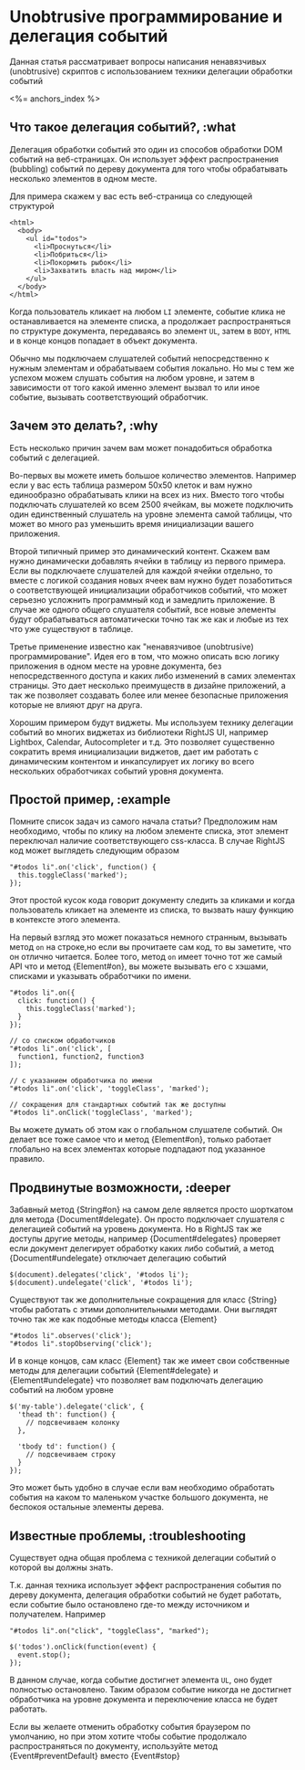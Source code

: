 # Unobtrusive программирование и делегация событий

Данная статья рассматривает вопросы написания ненавязчивых (unobtrusive)
скриптов с использованием техники делегации обработки событий

<%= anchors_index %>

## Что такое делегация событий?, :what

Делегация обработки событий это один из способов обработки DOM событий на
веб-страницах. Он использует эффект распространения (bubbling) событий по
дереву документа для того чтобы обрабатывать несколько элементов в одном
месте.

Для примера скажем у вас есть веб-страница со следующей структурой

    <html>
      <body>
        <ul id="todos">
          <li>Проснуться</li>
          <li>Побриться</li>
          <li>Покормить рыбок</li>
          <li>Захватить власть над миром</li>
        </ul>
      </body>
    </html>

Когда пользователь кликает на любом `LI` элементе, событие клика не
останавливается на элементе списка, а продолжает распространяться по структуре
документа, передаваясь во элемент `UL`, затем в `BODY`, `HTML` и в конце
концов попадает в объект документа.

Обычно мы подключаем слушателей событий непосредственно к нужным элементам и
обрабатываем события локально. Но мы с тем же успехом можем слушать события
на любом уровне, и затем в зависимости от того какой именно элемент вызвал
то или иное событие, вызывать соответствующий обработчик.


## Зачем это делать?, :why

Есть несколько причин зачем вам может понадобиться обработка событий с
делегацией.

Во-первых вы можете иметь большое количество элементов. Например если у вас
есть таблица размером 50х50 клеток и вам нужно единообразно обрабатывать клики
на всех из них. Вместо того чтобы подключать слушателей ко всем 2500 ячейкам,
вы можете подключить один единственный слушатель на уровне элемента самой
таблицы, что может во много раз уменьшить время инициализации вашего
приложения.

Второй типичный пример это динамический контент. Скажем вам нужно динамически
добавлять ячейки в таблицу из первого примера. Если вы подключаете слушателей
для каждой ячейки отдельно, то вместе с логикой создания новых ячеек вам нужно
будет позаботиться о соответствующей инициализации обработчиков событий, что
может серьезно усложнить программный код и замедлить приложение. В случае же
одного общего слушателя событий, все новые элементы будут обрабатываться
автоматически точно так же как и любые из тех что уже существуют в таблице.

Третье применение известно как "ненавязчивое (unobtrusive)
программирование". Идея его в том, что можно описать всю логику приложения в
одном месте на уровне документа, без непосредственного доступа и каких либо
изменений в самих элементах страницы. Это дает несколько преимуществ в дизайне
приложений, а так же позволяет создавать более или менее безопасные приложения
которые не влияют друг на друга.

Хорошим примером будут виджеты. Мы используем технику делегации событий во
многих виджетах из библиотеки RightJS UI, например Lightbox, Calendar,
Autocompleter и т.д. Это позволяет существенно сократить время инициализации
виджетов, дает им работать с динамическим контентом и инкапсулирует их логику
во всего нескольких обработчиках событий уровня документа.


## Простой пример, :example

Помните список задач из самого начала статьи? Предположим нам необходимо,
чтобы по клику на любом элементе списка, этот элемент переключал наличие
соответствующего css-класса. В случае RightJS код может выглядеть следующим
образом

    "#todos li".on('click', function() {
      this.toggleClass('marked');
    });

Этот простой кусок кода говорит документу следить за кликами и когда
пользователь кликает на элементе из списка, то вызвать нашу функцию в
контексте этого элемента.

На первый взгляд это может показаться немного странным, вызывать метод `on` на
строке,но если вы прочитаете сам код, то вы заметите, что он отлично читается.
Более того, метод `on` имеет точно тот же самый API что и метод {Element#on},
вы можете вызывать его с хэшами, списками и указывать обработчики по имени.

    "#todos li".on({
      click: function() {
        this.toggleClass('marked');
      }
    });

    // со списком обработчиков
    "#todos li".on('click', [
      function1, function2, function3
    ]);

    // с указанием обработчика по имени
    "#todos li".on('click', 'toggleClass', 'marked');

    // сокращения для стандартных событий так же доступны
    "#todos li".onClick('toggleClass', 'marked');

Вы можете думать об этом как о глобальном слушателе событий. Он делает все
тоже самое что и метод {Element#on}, только работает глобально на всех
элементах которые подпадают под указанное правило.


## Продвинутые возможности, :deeper

Забавный метод {String#on} на самом деле является просто шорткатом для метода
{Document#delegate}. Он просто подключает слушателя с делегацией событий на
уровень документа. Но в RightJS так же доступы другие методы, например
{Document#delegates} проверяет если документ делегирует обработку каких
либо событий, а метод {Document#undelegate} отключает делегацию событий

    $(document).delegates('click', '#todos li');
    $(document).undelegate('click', '#todos li');

Существуют так же дополнительные сокращения для класс {String} чтобы работать
с этими дополнительными методами. Они выглядят точно так же как подобные
методы класса {Element}

    "#todos li".observes('click');
    "#todos li".stopObserving('click');

И в конце концов, сам класс {Element} так же имеет свои собственные методы для
делегации событий {Element#delegate} и {Element#undelegate} что позволяет вам
подключать делегацию событий на любом уровне

    $('my-table').delegate('click', {
      'thead th': function() {
        // подсвечиваем колонку
      },

      'tbody td': function() {
        // подсвечиваем строку
      }
    });

Это может быть удобно в случае если вам необходимо обработать события на каком
то маленьком участке большого документа, не беспокоя остальные элементы дерева.


## Известные проблемы, :troubleshooting

Существует одна общая проблема с техникой делегации событий о которой вы
должны знать.

Т.к. данная техника использует эффект распространения события по дереву
документа, делегация обработки событий не будет работать, если событие было
остановлено где-то между источником и получателем. Например

    "#todos li".on("click", "toggleClass", "marked");

    $('todos').onClick(function(event) {
      event.stop();
    });

В данном случае, когда событие достигнет элемента `UL`, оно будет полностью
остановлено. Таким образом событие никогда не достигнет обработчика на уровне
документа и переключение класса не будет работать.

Если вы желаете отменить обработку события браузером по умолчанию, но при этом
хотите чтобы событие продолжало распространяться по документу, используйте
метод {Event#preventDefault} вместо {Event#stop}


